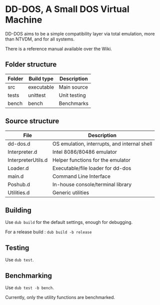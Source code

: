# DD-DOS, A Small DOS Virtual Machine

DD-DOS aims to be a simple compatibility layer via total emulation, more than NTVDM, and for all systems.

There is a reference manual available over the Wiki.

## Folder structure

| Folder | Build type | Description |
|---|---|---|
| src | executable | Main source |
| tests | unittest | Unit testing |
| bench | bench | Benchmarks |

## Source structure

| File | Description |
|---|---|
| dd-dos.d | OS emulation, interrupts, and internal shell |
| Interpreter.d | Intel 8086/80486 emulator |
| InterpreterUtils.d | Helper functions for the emulator |
| Loader.d | Executable/file loader for dd-dos |
| main.d | Command Line Interface |
| Poshub.d | In-house console/terminal library |
| Utilities.d | Generic utilities |

## Building

Use `dub build` for the default settings, enough for debugging.

For a release build : `dub build -b release`

## Testing

Use `dub test`.

## Benchmarking

Use `dub test -b bench`.

Currently, only the utility functions are benchmarked.